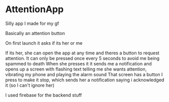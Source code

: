 # AttentionApp

Silly app I made for my gf

Basically an attention button

On first launch it asks if its her or me

If its her, she can open the app at any time and theres a button to request attention. It can only be pressed once every 5 seconds to avoid me being spammed to death
When she presses it it sends me a notification and opens up a screen with flashing text telling me she wants attention, vibrating my phone and playing the alarm sound
That screen has a button I press to make it stop, which sends her a notification saying i acknowledged it (so I can't ignore her)

I used firebase for the backend stuff
